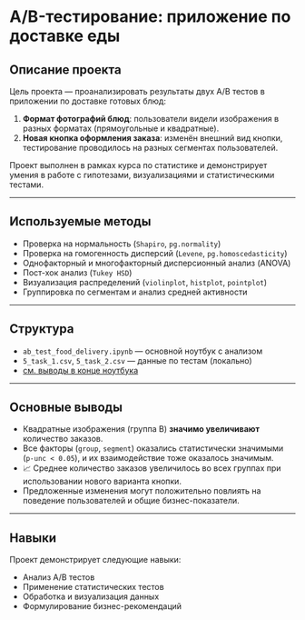 # A/B-тестирование: приложение по доставке еды

## Описание проекта

Цель проекта — проанализировать результаты двух A/B тестов в приложении по доставке готовых блюд:

1. **Формат фотографий блюд**: пользователи видели изображения в разных форматах (прямоугольные и квадратные).
2. **Новая кнопка оформления заказа**: изменён внешний вид кнопки, тестирование проводилось на разных сегментах пользователей.

Проект выполнен в рамках курса по статистике и демонстрирует умения в работе с гипотезами, визуализациями и статистическими тестами.

---

## Используемые методы

- Проверка на нормальность (`Shapiro`, `pg.normality`)
- Проверка на гомогенность дисперсий (`Levene`, `pg.homoscedasticity`)
- Однофакторный и многофакторный дисперсионный анализ (ANOVA)
- Пост-хок анализ (`Tukey HSD`)
- Визуализация распределений (`violinplot`, `histplot`, `pointplot`)
- Группировка по сегментам и анализ средней активности

---

## Структура

- `ab_test_food_delivery.ipynb` — основной ноутбук с анализом
- `5_task_1.csv`, `5_task_2.csv` — данные по тестам (локально)
- [см. выводы в конце ноутбука](#📌-итоги-и-рекомендации)

---

## Основные выводы

- Квадратные изображения (группа B) **значимо увеличивают** количество заказов.
- Все факторы (`group`, `segment`) оказались статистически значимыми (`p-unc < 0.05`), и их взаимодействие тоже оказалось значимым.
- 📈 Среднее количество заказов увеличилось во всех группах при использовании нового варианта кнопки.
- Предложенные изменения могут положительно повлиять на поведение пользователей и общие бизнес-показатели.

---

## Навыки

Проект демонстрирует следующие навыки:

- Анализ A/B тестов
- Применение статистических тестов
- Обработка и визуализация данных
- Формулирование бизнес-рекомендаций
